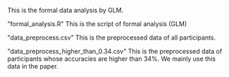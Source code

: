 This is the formal data analysis by GLM.

"formal_analysis.R"
This is the script of formal analysis (GLM)

"data_preprocess.csv"
This is the preprocessed data of all participants.

"data_preprocess_higher_than_0.34.csv"
This is the preprocessed data of participants whose accuracies are higher than 34%. We mainly use this data in the paper.






